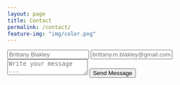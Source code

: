 ```yaml
---
layout: page
title: Contact
permalink: /contact/
feature-img: "img/color.png"
---
```




<input type='hidden' name='redirect_to' value='http://www.codingwithcats.us/thank-you/' />
  <input type='text' name='name' placeholder='Brittany Blakley' />
  <input type='email' name='email' placeholder='brittany.m.blakley@gmail.com' />
  <textarea name='message' placeholder='Write your message ...'></textarea>
  <input type='submit' value='Send Message' />
